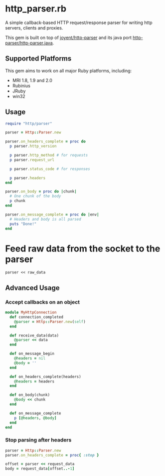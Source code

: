 # http_parser.rb

A simple callback-based HTTP request/response parser for writing http
servers, clients and proxies.

This gem is built on top of [joyent/http-parser](http://github.com/joyent/http-parser) and its java port [http-parser/http-parser.java](http://github.com/http-parser/http-parser.java).

## Supported Platforms

This gem aims to work on all major Ruby platforms, including:

- MRI 1.8, 1.9 and 2.0
- Rubinius
- JRuby
- win32

## Usage

```ruby
require "http/parser"

parser = Http::Parser.new

parser.on_headers_complete = proc do
  p parser.http_version

  p parser.http_method # for requests
  p parser.request_url

  p parser.status_code # for responses

  p parser.headers
end

parser.on_body = proc do |chunk|
  # One chunk of the body
  p chunk
end

parser.on_message_complete = proc do |env|
  # Headers and body is all parsed
  puts "Done!"
end
```

# Feed raw data from the socket to the parser
`parser << raw_data`

## Advanced Usage

### Accept callbacks on an object

```ruby
module MyHttpConnection
  def connection_completed
    @parser = Http::Parser.new(self)
  end

  def receive_data(data)
    @parser << data
  end

  def on_message_begin
    @headers = nil
    @body = ''
  end

  def on_headers_complete(headers)
    @headers = headers
  end

  def on_body(chunk)
    @body << chunk
  end

  def on_message_complete
    p [@headers, @body]
  end
end
```

### Stop parsing after headers

```ruby
parser = Http::Parser.new
parser.on_headers_complete = proc{ :stop }

offset = parser << request_data
body = request_data[offset..-1]
```
